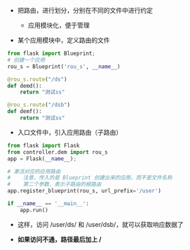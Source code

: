 - 把路由，进行划分，分别在不同的文件中进行约定
  - 应用模块化，便于管理

- 某个应用模块中，定义路由的文件
```py
from flask import Blueprint;
# 创建一个应用
rou_s = Blueprint('rou_s', __name__)

@rou_s.route("/ds")
def demd():
    return "测试ss"

@rou_s.route("/dsb")
def demf():
    return "测试ss"
```

- 入口文件中，引入应用路由（子路由）
```py
from flask import Flask
from controller.dem import rou_s
app = Flask(__name__);

# 激活对应的应用路由
#    注意，传入的是 Blueprint 创建出来的应用，而不是文件名称
#    第二个参数，表示子路由的根路由
app.register_blueprint(rou_s, url_prefix='/user')

if __name__ == '__main__':
    app.run()
```

- 这样，访问 /user/ds/ 和 /user/dsb/，就可以获取响应数据了

- **如果访问不通，路径最后加上 /**